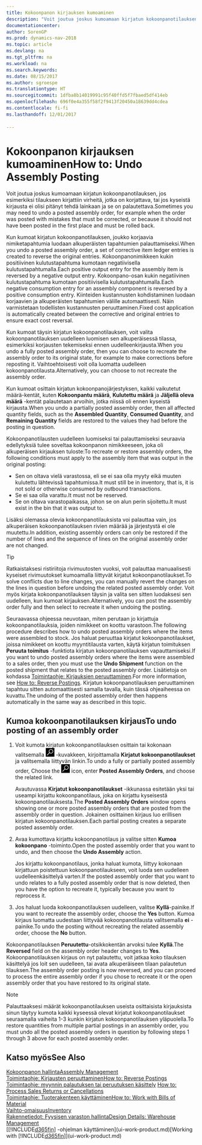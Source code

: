 ```yaml
---
title: Kokoonpanon kirjauksen kumoaminen
description: "Voit joutua joskus kumoamaan kirjatun kokoonpanotilauksen, jos esimerkiksi tilaukseen kirjattiin virheitä, jotka on korjattava, tai jos kyseistä kirjausta ei olisi pitänyt tehdä lainkaan ja se on palautettava."
documentationcenter: 
author: SorenGP
ms.prod: dynamics-nav-2018
ms.topic: article
ms.devlang: na
ms.tgt_pltfrm: na
ms.workload: na
ms.search.keywords: 
ms.date: 08/15/2017
ms.author: sgroespe
ms.translationtype: HT
ms.sourcegitcommit: 1dfba8b14019991c95f40ffd5f7fbaed5df414eb
ms.openlocfilehash: 696f0e4a355f58f2f9413f20450a18639dd4cdea
ms.contentlocale: fi-fi
ms.lasthandoff: 12/01/2017

---
```

# <a name="how-to-undo-assembly-posting"></a><span data-ttu-id="7f3e4-103">Kokoonpanon kirjauksen kumoaminen</span><span class="sxs-lookup"><span data-stu-id="7f3e4-103">How to: Undo Assembly Posting</span></span>
<span data-ttu-id="7f3e4-104">Voit joutua joskus kumoamaan kirjatun kokoonpanotilauksen, jos esimerkiksi tilaukseen kirjattiin virheitä, jotka on korjattava, tai jos kyseistä kirjausta ei olisi pitänyt tehdä lainkaan ja se on palautettava.</span><span class="sxs-lookup"><span data-stu-id="7f3e4-104">Sometimes you may need to undo a posted assembly order, for example when the order was posted with mistakes that must be corrected, or because it should not have been posted in the first place and must be rolled back.</span></span>

<span data-ttu-id="7f3e4-105">Kun kumoat kirjatun kokoonpanotilauksen, joukko korjaavia nimiketapahtumia luodaan alkuperäisten tapahtumien palauttamiseksi.</span><span class="sxs-lookup"><span data-stu-id="7f3e4-105">When you undo a posted assembly order, a set of corrective item ledger entries is created to reverse the original entries.</span></span> <span data-ttu-id="7f3e4-106">Kokoonpanonimikkeen kukin positiivinen kulutustapahtuma kumotaan negatiivisella kulutustapahtumalla.</span><span class="sxs-lookup"><span data-stu-id="7f3e4-106">Each positive output entry for the assembly item is reversed by a negative output entry.</span></span> <span data-ttu-id="7f3e4-107">Kokoonpano-osan kukin negatiivinen kulutustapahtuma kumotaan positiivisella kulutustapahtumalla.</span><span class="sxs-lookup"><span data-stu-id="7f3e4-107">Each negative consumption entry for an assembly component is reversed by a positive consumption entry.</span></span> <span data-ttu-id="7f3e4-108">Kiinteiden kustannusten kohdistaminen luodaan korjaavien ja alkuperäisten tapahtumien välille automaattisesti. Näin varmistetaan todellisten kustannusten peruuttaminen.</span><span class="sxs-lookup"><span data-stu-id="7f3e4-108">Fixed cost application is automatically created between the corrective and original entries to ensure exact cost reversal.</span></span>  

<span data-ttu-id="7f3e4-109">Kun kumoat täysin kirjatun kokoonpanotilauksen, voit valita kokoonpanotilauksen uudelleen luomisen sen alkuperäisessä tilassa, esimerkiksi korjausten tekemiseksi ennen uudelleenkirjausta.</span><span class="sxs-lookup"><span data-stu-id="7f3e4-109">When you undo a fully posted assembly order, then you can choose to recreate the assembly order to its original state, for example to make corrections before reposting it.</span></span> <span data-ttu-id="7f3e4-110">Vaihtoehtoisesti voit olla luomatta uudelleen kokoonpanotilausta.</span><span class="sxs-lookup"><span data-stu-id="7f3e4-110">Alternatively, you can choose to not recreate the assembly order.</span></span>  

<span data-ttu-id="7f3e4-111">Kun kumoat osittain kirjatun kokoonpanojärjestyksen, kaikki vaikutetut määrä-kentät, kuten **Kokoonpantu määrä**, **Kulutettu määrä** ja **Jäljellä oleva määrä** -kentät palautetaan arvoihin, jotka niissä oli ennen kyseistä kirjausta.</span><span class="sxs-lookup"><span data-stu-id="7f3e4-111">When you undo a partially posted assembly order, then all affected quantity fields, such as the **Assembled Quantity**, **Consumed Quantity**, and **Remaining Quantity** fields are restored to the values they had before the posting in question.</span></span>  

<span data-ttu-id="7f3e4-112">Kokoonpanotilausten uudelleen luomiseksi tai palauttamiseksi seuraavia edellytyksiä tulee soveltaa kokoonpanon nimikkeeseen, joka oli alkuperäisen kirjauksen tuloste:</span><span class="sxs-lookup"><span data-stu-id="7f3e4-112">To recreate or restore assembly orders, the following conditions must apply to the assembly item that was output in the original posting:</span></span>  

-   <span data-ttu-id="7f3e4-113">Sen on oltava vielä varastossa, eli se ei saa olla myyty eikä muuten kulutettu lähtevissä tapahtumissa.</span><span class="sxs-lookup"><span data-stu-id="7f3e4-113">It must still be in inventory, that is, it is not sold or otherwise consumed by outbound transactions.</span></span>  
-   <span data-ttu-id="7f3e4-114">Se ei saa olla varattu.</span><span class="sxs-lookup"><span data-stu-id="7f3e4-114">It must not be reserved.</span></span>  
-   <span data-ttu-id="7f3e4-115">Se on oltava varastopaikassa, johon se on alun perin sijoitettu.</span><span class="sxs-lookup"><span data-stu-id="7f3e4-115">It must exist in the bin that it was output to.</span></span>  

<span data-ttu-id="7f3e4-116">Lisäksi olemassa olevia kokoonpanotilauksista voi palauttaa vain, jos alkuperäisen kokoonpanotilauksen rivien määrää ja järjestystä ei ole muutettu.</span><span class="sxs-lookup"><span data-stu-id="7f3e4-116">In addition, existing assembly orders can only be restored if the number of lines and the sequence of lines on the original assembly order are not changed.</span></span>  

> [!TIP]  
>  <span data-ttu-id="7f3e4-117">Ratkaistaksesi ristiriitoja rivimuutosten vuoksi, voit palauttaa manuaalisesti kyseiset rivimuutokset kumoamalla liittyvät kirjatut kokoonpanotilaukset.</span><span class="sxs-lookup"><span data-stu-id="7f3e4-117">To solve conflicts due to line changes, you can manually revert the changes on the lines in question before undoing the related posted assembly order.</span></span> <span data-ttu-id="7f3e4-118">Voit myös kirjata kokoonpanotilauksen täysin ja valita sen sitten luodaksesi sen uudelleen, kun  kumoat kirjauksen.</span><span class="sxs-lookup"><span data-stu-id="7f3e4-118">Alternatively, you can post the assembly order fully and then select to recreate it when undoing the posting.</span></span>  

<span data-ttu-id="7f3e4-119">Seuraavassa ohjeessa neuvotaan, miten perutaan jo kirjattuja kokoonpanotilauksia, joiden nimikkeet on koottu varastoon.</span><span class="sxs-lookup"><span data-stu-id="7f3e4-119">The following procedure describes how to undo posted assembly orders where the items were assembled to stock.</span></span> <span data-ttu-id="7f3e4-120">Jos haluat peruuttaa kirjatut kokoonpanotilaukset, joissa nimikkeet on koottu myyntitilausta varten, käytä kirjatun toimituksen **Peruuta toimitus** -funktiota kirjatun kokoonpanotilauksen vapauttamiseksi.</span><span class="sxs-lookup"><span data-stu-id="7f3e4-120">If you want to undo posted assembly orders where the items were assembled to a sales order, then you must use the **Undo Shipment** function on the posted shipment that relates to the posted assembly order.</span></span> <span data-ttu-id="7f3e4-121">Lisätietoja on kohdassa [Toimintaohje: Kirjauksien peruuttaminen](finance-how-reverse-journal-posting.md).</span><span class="sxs-lookup"><span data-stu-id="7f3e4-121">For more information, see [How to: Reverse Postings](finance-how-reverse-journal-posting.md).</span></span> <span data-ttu-id="7f3e4-122">Kirjatun kokoonpanotilauksen peruuttaminen tapahtuu sitten automaattisesti samalla tavalla, kuin tässä ohjeaiheessa on kuvattu.</span><span class="sxs-lookup"><span data-stu-id="7f3e4-122">The undoing of the posted assembly order then happens automatically in the same way as described in this topic.</span></span>  

## <a name="to-undo-posting-of-an-assembly-order"></a><span data-ttu-id="7f3e4-123">Kumoa kokoonpanotilauksen kirjaus</span><span class="sxs-lookup"><span data-stu-id="7f3e4-123">To undo posting of an assembly order</span></span>  
1.  <span data-ttu-id="7f3e4-124">Voit kumota kirjatun kokoonpanotilauksen osittain tai kokonaan valitsemalla ![Etsi sivu tai raportti](media/ui-search/search_small.png "Etsi sivu tai raportti -kuvake") -kuvakkeen, kirjoittamalla **Kirjatut kokoonpanotilaukset** ja valitsemalla liittyvän linkin.</span><span class="sxs-lookup"><span data-stu-id="7f3e4-124">To undo a fully or partially posted assembly order, Choose the ![Search for Page or Report](media/ui-search/search_small.png "Search for Page or Report icon") icon, enter **Posted Assembly Orders**, and choose the related link.</span></span>  

    <span data-ttu-id="7f3e4-125">Avautuvassa **Kirjatut kokoonpanotilaukset** -ikkunassa esitetään yksi tai useampi kirjattu kokoonpanotilaus, joka on kirjattu kyseisestä kokoonpanotilauksesta.</span><span class="sxs-lookup"><span data-stu-id="7f3e4-125">The **Posted Assembly Orders** window opens showing one or more posted assembly orders that are posted from the assembly order in question.</span></span> <span data-ttu-id="7f3e4-126">Jokainen osittainen kirjaus luo erillisen kirjatun kokoonpanotilauksen.</span><span class="sxs-lookup"><span data-stu-id="7f3e4-126">Each partial posting creates a separate posted assembly order.</span></span>  
2.  <span data-ttu-id="7f3e4-127">Avaa kumottava kirjattu kokoonpanotilaus ja valitse sitten **Kumoa kokoonpano** -toiminto.</span><span class="sxs-lookup"><span data-stu-id="7f3e4-127">Open the posted assembly order that you want to undo, and then choose the **Undo Assembly** action.</span></span>  

    <span data-ttu-id="7f3e4-128">Jos kirjattu kokoonpanotilaus, jonka haluat kumota, liittyy kokonaan kirjattuun poistettuun kokoonpanotilaukseen, voit luoda sen uudelleen uudelleenkäsittelyä varten.</span><span class="sxs-lookup"><span data-stu-id="7f3e4-128">If the posted assembly order that you want to undo relates to a fully posted assembly order that is now deleted, then you have the option to recreate it, typically because you want to reprocess it.</span></span>  
3.  <span data-ttu-id="7f3e4-129">Jos haluat luoda kokoonpanotilauksen uudelleen, valitse **Kyllä**-painike.</span><span class="sxs-lookup"><span data-stu-id="7f3e4-129">If you want to recreate the assembly order, choose the **Yes** button.</span></span> <span data-ttu-id="7f3e4-130">Kumoa kirjaus luomatta uudestaan liittyvää kokoonpanotilausta valitsemalla **ei** -painike.</span><span class="sxs-lookup"><span data-stu-id="7f3e4-130">To undo the posting without recreating the related assembly order, choose the **No** button.</span></span>  

<span data-ttu-id="7f3e4-131">Kokoonpanotilauksen **Peruutettu**-otsikkokentän arvoksi tulee **Kyllä**.</span><span class="sxs-lookup"><span data-stu-id="7f3e4-131">The **Reversed** field on the assembly order header changes to **Yes**.</span></span> <span data-ttu-id="7f3e4-132">Kokoonpanotilauksen kirjaus on nyt palautettu, voit jatkaa koko tilauksen käsittelyä jos loit sen uudelleen, tai avata alkuperäiseen tilaan palautetun tilauksen.</span><span class="sxs-lookup"><span data-stu-id="7f3e4-132">The assembly order posting is now reversed, and you can proceed to process the entire assembly order if you chose to recreate it or the open assembly order that you have restored to its original state.</span></span>  

> [!NOTE]  
>  <span data-ttu-id="7f3e4-133">Palauttaaksesi määrät kokoonpanotilauksen useista osittaisista kirjauksista sinun täytyy kumota kaikki kyseessä olevat kirjatut kokoonpanotilaukset seuraamalla vaiheita 1-3 kunkin kirjatun kokoonpanotilauksen yläpuolella.</span><span class="sxs-lookup"><span data-stu-id="7f3e4-133">To restore quantities from multiple partial postings in an assembly order, you must undo all the posted assembly orders in question by following steps 1 through 3 above for each posted assembly order.</span></span>  

## <a name="see-also"></a><span data-ttu-id="7f3e4-134">Katso myös</span><span class="sxs-lookup"><span data-stu-id="7f3e4-134">See Also</span></span>  
[<span data-ttu-id="7f3e4-135">Kokoonpanon hallinta</span><span class="sxs-lookup"><span data-stu-id="7f3e4-135">Assembly Management</span></span>](assembly-assemble-items.md)  
[<span data-ttu-id="7f3e4-136">Toimintaohje: Kirjausten peruuttaminen</span><span class="sxs-lookup"><span data-stu-id="7f3e4-136">How to: Reverse Postings</span></span>](finance-how-reverse-journal-posting.md)  
<span data-ttu-id="7f3e4-137">[Toimintaohje: myynnin palautuksen tai peruutuksen käsittely](sales-how-process-sales-returns-cancellations.md)  </span><span class="sxs-lookup"><span data-stu-id="7f3e4-137">[How to: Process Sales Returns or Cancellations](sales-how-process-sales-returns-cancellations.md)  </span></span>  
[<span data-ttu-id="7f3e4-138">Toimintaohje: Tuoterakenteen käyttäminen</span><span class="sxs-lookup"><span data-stu-id="7f3e4-138">How to: Work with Bills of Material</span></span>](inventory-how-work-BOMs.md)  
[<span data-ttu-id="7f3e4-139">Vaihto-omaisuus</span><span class="sxs-lookup"><span data-stu-id="7f3e4-139">Inventory</span></span>](inventory-manage-inventory.md)  
[<span data-ttu-id="7f3e4-140">Rakennetiedot: Fyysisen varaston hallinta</span><span class="sxs-lookup"><span data-stu-id="7f3e4-140">Design Details: Warehouse Management</span></span>](design-details-warehouse-management.md)  
<span data-ttu-id="7f3e4-141">[[!INCLUDE[d365fin](includes/d365fin_md.md)] -ohjelman käyttäminen](ui-work-product.md)</span><span class="sxs-lookup"><span data-stu-id="7f3e4-141">[Working with [!INCLUDE[d365fin](includes/d365fin_md.md)]](ui-work-product.md)</span></span>

